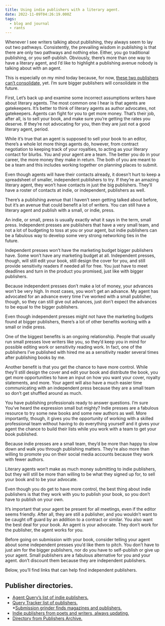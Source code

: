 ```yaml
---
title: Using indie publishers with a literary agent.
date: 2022-11-09T04:26:19.000Z
tags:
  - blog and journal
  - rants
---
```


Whenever I see writers talking about publishing, they always seem to lay out two pathways. Consistently, the prevailing wisdom in publishing is that there are only two pathways and nothing else. Either, you go traditional publishing, or you self-publish. Obviously, there’s more than one way to have a literary agent, and I’d like to highlight a publishing avenue nobody is talking about with an agent.

This is especially on my mind today because, for now, [these two publishers can’t consolidate,](https://www.npr.org/2022/11/01/1133375227/federal-judge-blocks-penguin-random-house-from-buying-simon-schuster) yet. I’m sure bigger publishers will consolidate in the future.

First, Let’s back up and examine some incorrect assumptions writers have about literary agents. The most common one I hear is that agents are gatekeepers. It’s better to think of literary agents as author advocates, not gatekeepers. Agents can fight for you to get more money. That’s their job, after all, is to sell your book, and make sure you’re getting the rates you deserve. If they’re not advocating for you, then they are just not a good literary agent, period.

While it’s true that an agent is supposed to sell your book to an editor, there’s a whole lot more things agents do, however, from contract negotiation to keeping track of your royalties, to acting as your literary contact for blurbs. You and your agent are a team. The better you do in your career, the more money they make in return. The both of you are meant to be a team and this includes working together on planning places to submit.

Even though agents will have their contacts already, it doesn’t hurt to keep a spreadsheet of smaller, independent publishers to try. If they’re an amazing literary agent, they won’t have contacts in just the big publishers. They’ll have a roster of contacts at indie, or independent, publishers as well.

There’s a publishing avenue that I haven’t seen getting talked about before, but it’s an avenue that could benefit a lot of writers. You can still have a literary agent and publish with a small, or indie, press.

An indie, or small, press is usually exactly what it says in the term, small press. Independent presses are publishers that have a very small team, and not a lot of budgeting to toss at you or your agent, but indie publishers can be a fabulous way to develop some very strong networking ties in the future.

Independent presses won’t have the marketing budget bigger publishers have. Some won’t have any marketing budget at all. Independent presses, though, will still edit your book, still design the cover for you, and still provide sensitivity readers if needed all for free. You just have to meet deadlines and turn in the product you promised, just like with bigger publishers.

Because independent presses don’t make a lot of money, your advances won’t be very high. In most cases, you won’t get an advance. My agent has advocated for an advance every time I’ve worked with a small publisher, though, so they can still give out advances, just don’t expect the advances to be equal to the bigger publishers.

Even though independent presses might not have the marketing budgets found at bigger publishers, there’s a lot of other benefits working with a small or indie press.

One of the biggest benefits is an ongoing relationship. People that usually run small presses love writers like you, so they’d keep you in mind for possible editing work or sensitivity reading work. In fact, one of the publishers I’ve published with hired me as a sensitivity reader several times after publishing books by me.

Another benefit is that you get the chance to have more control. While they’ll still design the cover and edit your book and distribute the book, you get more opportunities to have an input on how you want your cover, royalty statements, and more. Your agent will also have a much easier time communicating with an independent press because they are a small team so don’t get shuffled around as much.

You have publishing professionals ready to answer questions. I’m sure You’ve heard the expression small but mighty? Indie presses are a fabulous resource to try some new books and some new authors as well. More importantly, though, it gives you the opportunity of working with a skilled professional team without having to do everything yourself and it gives your agent the chance to build their lists while you work with a team to get your book published.

Because indie presses are a small team, they’d be more than happy to slow down and walk you through publishing matters. They’re also more than willing to promote you on their social media accounts because they work with fewer authors.

Literary agents won’t make as much money submitting to indie publishers, but they will still be more than willing to be what they signed up for, to sell your book and to be your advocate.

Even though you do get to have more control, the best thing about indie publishers is that they work with you to publish your book, so you don’t have to publish on your own.

It’s important that your agent be present for all meetings, even if the editor seems friendly. After all, they are still a publisher, and you wouldn’t want to be caught off guard by an addition to a contract or similar. You also want the best deal for your book. An agent is your advocate. They don’t work for the publisher, the agent works for you.

Before going on submission with your book, consider telling your agent about some independent presses you’d like them to pitch. You don’t have to just aim for the bigger publishers, nor do you have to self-publish or give up your agent. Small publishers are a fabulous alternative for you and your agent. don’t discount them because they are independent publishers.

Below, you’ll find links that can help find independent publishers.

## Publisher directories.

- [Agent Query’s list of indie publishers.](https://www.agentquery.com/publishing_ip.aspx)
- [Query Tracker list of publishers.](https://querytracker.net/publishers.php)  
  \*[Submission grinder finds magazines and publishers.](https://thegrinder.diabolicalplots.com/Search/ByFilter)
- [Indie publishers from poets and writers, always updating.](https://www.pw.org/small_presses)
- [Directory from Publishers Archive.](https://publishersarchive.com/index.html#directory)
